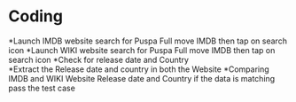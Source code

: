 # Coding
*Launch IMDB website search for Puspa Full move IMDB then tap on search icon
*Launch WIKI website search for Puspa Full move IMDB then tap on search icon
*Check for release date and Country  
*Extract the Release date and country in both the Website
*Comparing IMDB and WIKI Website Release date and Country  if the data is matching pass the test case



